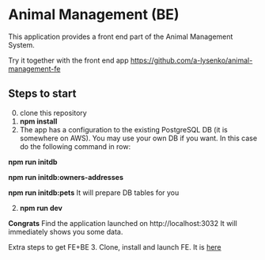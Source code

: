 # Animal Management (BE)
This application provides a front end part of the Animal Management System.

Try it together with the front end app https://github.com/a-lysenko/animal-management-fe

## Steps to start

0. clone this repository
1. **npm install**
2. The app has a configuration to the existing PostgreSQL DB (it is somewhere on AWS).
You may use your own DB if you want. In this case do the following command in row:

**npm run initdb**

**npm run initdb:owners-addresses**

**npm run initdb:pets**
It will prepare DB tables for you

2. **npm run dev** 

**Congrats** Find the application launched on http://localhost:3032 It will immediately shows you some data.

Extra steps to get FE+BE
3. Clone, install and launch FE. It is [here](https://github.com/a-lysenko/animal-management-fe)